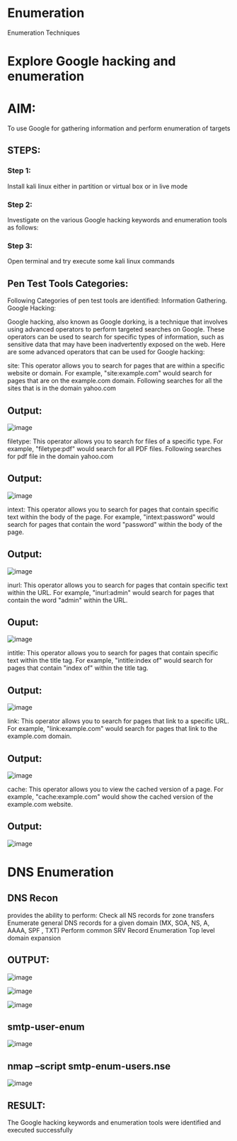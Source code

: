 # Enumeration
Enumeration Techniques

# Explore Google hacking and enumeration 

# AIM:

To use Google for gathering information and perform enumeration of targets

## STEPS:

### Step 1:

Install kali linux either in partition or virtual box or in live mode

### Step 2:

Investigate on the various Google hacking keywords and enumeration tools as follows:


### Step 3:
Open terminal and try execute some kali linux commands

## Pen Test Tools Categories:  

Following Categories of pen test tools are identified:
Information Gathering.
Google Hacking:

Google hacking, also known as Google dorking, is a technique that involves using advanced operators to perform targeted searches on Google. These operators can be used to search for specific types of information, such as sensitive data that may have been inadvertently exposed on the web. Here are some advanced operators that can be used for Google hacking:

site: This operator allows you to search for pages that are within a specific website or domain. For example, "site:example.com" would search for pages that are on the example.com domain.
Following searches for all the sites that is in the domain yahoo.com
## Output:
![image](https://github.com/Safeeq-Fazil/Enumeration/assets/118680361/89e26bc4-49bc-477a-bbf5-dfd21cf27af5)



filetype: This operator allows you to search for files of a specific type. For example, "filetype:pdf" would search for all PDF files.
Following searches for pdf file in the domain yahoo.com
## Output:
![image](https://github.com/Safeeq-Fazil/Enumeration/assets/118680361/47a8690e-4ff5-49ed-a6a6-1a20c3474d2a)





intext: This operator allows you to search for pages that contain specific text within the body of the page. For example, "intext:password" would search for pages that contain the word "password" within the body of the page.
## Output:
![image](https://github.com/Safeeq-Fazil/Enumeration/assets/118680361/5a9690e4-2361-4467-acd5-2156ff53eb80)




inurl: This operator allows you to search for pages that contain specific text within the URL. For example, "inurl:admin" would search for pages that contain the word "admin" within the URL.
## Ouput:
![image](https://github.com/Safeeq-Fazil/Enumeration/assets/118680361/090baca5-ad71-4b18-a8e1-3a65dfb5f6cc)



intitle: This operator allows you to search for pages that contain specific text within the title tag. For example, "intitle:index of" would search for pages that contain "index of" within the title tag.
## Output:
![image](https://github.com/Safeeq-Fazil/Enumeration/assets/118680361/e354121d-baaf-4a79-a61c-e1423139c937)


link: This operator allows you to search for pages that link to a specific URL. For example, "link:example.com" would search for pages that link to the example.com domain.
## Output:
![image](https://github.com/Safeeq-Fazil/Enumeration/assets/118680361/209b6ab9-8efa-4a5f-ad79-0eb17ea77dea)



cache: This operator allows you to view the cached version of a page. For example, "cache:example.com" would show the cached version of the example.com website.
## Output:
![image](https://github.com/Safeeq-Fazil/Enumeration/assets/118680361/ecaca3d6-43a5-4f86-b2bd-33ce56fe72ee)


 
# DNS Enumeration


## DNS Recon
provides the ability to perform:
Check all NS records for zone transfers
Enumerate general DNS records for a given domain (MX, SOA, NS, A, AAAA, SPF , TXT)
Perform common SRV Record Enumeration
Top level domain expansion
## OUTPUT:
![image](https://github.com/Safeeq-Fazil/Enumeration/assets/118680361/33ec8d28-f2e4-413c-a387-21c6c8d7f41b)


![image](https://github.com/Safeeq-Fazil/Enumeration/assets/118680361/23c99058-7a25-4a73-ba21-eb1a4c3e0217)


![image](https://github.com/Safeeq-Fazil/Enumeration/assets/118680361/89762631-3188-46d9-979d-012f83f49112)





## smtp-user-enum

![image](https://github.com/Safeeq-Fazil/Enumeration/assets/118680361/cbe2bcb4-68a3-46dd-a25f-57de443ac1b1)




## nmap –script smtp-enum-users.nse <hostname>
![image](https://github.com/Safeeq-Fazil/Enumeration/assets/118680361/e401eeea-280b-4061-9c85-7c3d46d63e62)


  

## RESULT:
The Google hacking keywords and enumeration tools were identified and executed successfully

